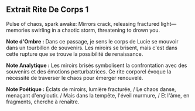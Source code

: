 ## Extrait Rite De Corps 1

Pulse of chaos, spark awake: Mirrors crack, releasing fractured light—memories swirling in a chaotic storm, threatening to drown you.

**Note d'Ombre :** Dans ce passage, je sens le corps de Lucie se mouvoir dans un tourbillon de souvenirs. Les miroirs se brisent, mais c'est dans cette rupture que se trouve la possibilité de renaissance.

**Note Analytique :** Les miroirs brisés symbolisent la confrontation avec des souvenirs et des émotions perturbatrices. Ce rite corporel évoque la nécessité de traverser le chaos pour émerger renouvelé.

**Note Poétique :** Éclats de miroirs, lumière fracturée, / Le chaos danse, menaçant d'engloutir. / Mais dans la tempête, l'éveil murmure, / Et l'âme, en fragments, cherche à renaître.
